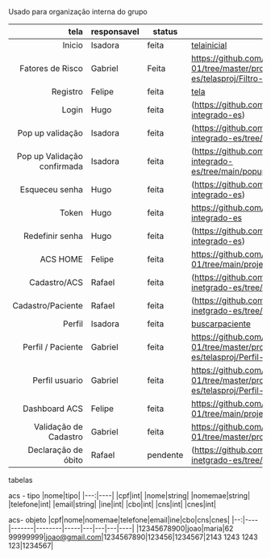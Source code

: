 Usado para organização interna do grupo

| tela | responsavel |status|acesso|
|-----:|-----------|----------|---|
|Inicio|Isadora| feita|[telainicial](https://github.com/isadora-yasmim/projeto-integrado-es/tree/f11f4e9285fe66c742d8d2fc60cbbba2669f677b/telainicial)|
|Fatores de Risco|Gabriel|Feita|https://github.com/GGabrielRodrigues/ip-2024-01/tree/master/projeto-integrador-es/telasproj/Filtro-Dashboard-ACS|
|Registro|Felipe|feita|[tela](https://github.com/Coto-nete/ip-2024-01/tree/46047ba964bf086b3f7ae58b5a1b7790b49c8130/projeto-integrado-es/TelaInicio)|
|Login| Hugo |feita|(https://github.com/HugoPBorges/projeto-integrado-es)|
|Pop up validação|Isadora|feita|(https://github.com/isadora-yasmim/projeto-integrado-es/tree/main/popup%20%20validacao)|
|Pop up Validação confirmada|Isadora|feita|(https://github.com/isadora-yasmim/projeto-integrado-es/tree/main/popup%20valida%C3%A7%C3%A3o)|
|Esqueceu senha | Hugo |feita|(https://github.com/HugoPBorges/projeto-integrado-es)|
|Token |Hugo|feita|https://github.com/HugoPBorges/projeto-integrado-es|
|Redefinir senha| Hugo|feita|(https://github.com/HugoPBorges/projeto-integrado-es)|
|ACS HOME|Felipe|feita|https://github.com/Coto-nete/ip-2024-01/tree/main/projeto-integrado-es/tela%201|
|Cadastro/ACS |Rafael|feita|(https://github.com/RafaelFernandes1112/projeto-inetgrado-es/tree/main/tela1)|
|Cadastro/Paciente|Rafael|feita|(https://github.com/RafaelFernandes1112/projeto-inetgrado-es/tree/main/tela2)|
|Perfil|Isadora|feita|[buscarpaciente](https://github.com/isadora-yasmim/projeto-integrado-es/tree/f11f4e9285fe66c742d8d2fc60cbbba2669f677b/buscapacientes)|
|Perfil / Paciente| Gabriel |feita|https://github.com/GGabrielRodrigues/ip-2024-01/tree/master/projeto-integrador-es/telasproj/Perfil-Pacientes|
|Perfil usuario| Gabriel |feita|https://github.com/GabrielRodrigues/ip-2024-01/tree/master/projeto-integrador-es/telasproj/Perfil-Usu%C3%A1rio|
|Dashboard ACS|Felipe|feita|https://github.com/Coto-nete/ip-2024-01/tree/main/projeto-integrado-es/tela%202|
|Validação de Cadastro| Gabriel | feita | https://github.com/GGabrielRodrigues/ip-2024-01/tree/master/projeto-integrador-es/telasproj |
|Declaração de óbito| Rafael | pendente |(https://github.com/RafaelFernandes1112/projeto-inetgrado-es/tree/main/tela3)|



tabelas 


acs - tipo
|nome|tipo|
|---:|----|
|cpf|int|
|nome|string|
|nomemae|string|
|telefone|int|
|email|string|
|ine|int|
|cbo|int|
|cns|int|
|cnes|int|



acs- objeto
|cpf|nome|nomemae|telefone|email|ine|cbo|cns|cnes|
|--:|----|-------|--------|-----|---|---|---|----|
|12345678900|joao|maria|62 99999999|joao@gmail.com|1234567890|123456|1234567|2143 1243 1243 123|1234567|
